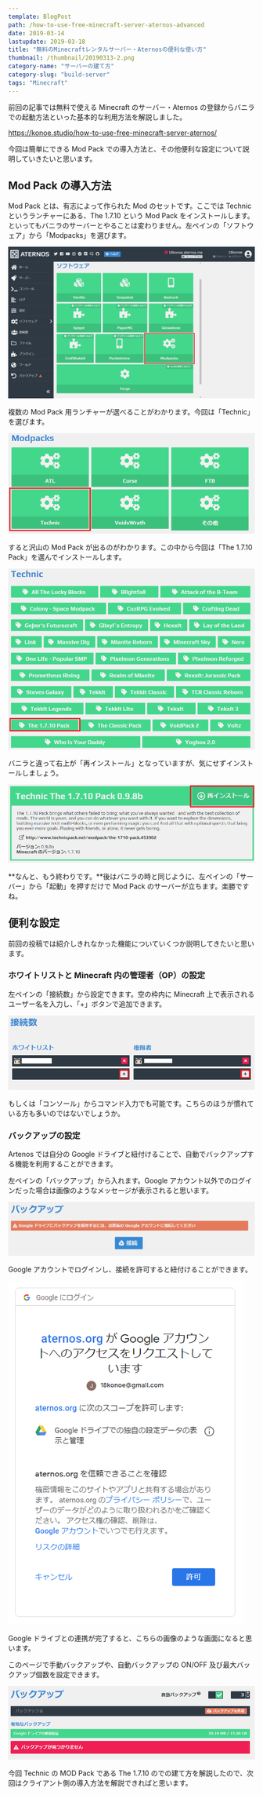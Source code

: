 ```yaml
---
template: BlogPost
path: /how-to-use-free-minecraft-server-aternos-advanced
date: 2019-03-14
lastupdate: 2019-03-18
title: "無料のMinecraftレンタルサーバー・Aternosの便利な使い方"
thumbnail: /thumbnail/20190313-2.png
category-name: "サーバーの建て方"
category-slug: "build-server"
tags: "Minecraft"
---
```


前回の記事では無料で使える Minecraft のサーバー・Aternos の登録からバニラでの起動方法といった基本的な利用方法を解説しました。

https://konoe.studio/how-to-use-free-minecraft-server-aternos/

今回は簡単にできる Mod Pack での導入方法と、その他便利な設定について説明していきたいと思います。

## Mod Pack の導入方法

Mod Pack とは、有志によって作られた Mod のセットです。ここでは Technic というランチャーにある、The 1.7.10 という Mod Pack をインストールします。 といってもバニラのサーバーとやることは変わりません。左ペインの「ソフトウェア」から「Modpacks」を選びます。

![](./01.png)

複数の Mod Pack 用ランチャーが選べることがわかります。今回は「Technic」を選びます。

![](./02.png)

すると沢山の Mod Pack が出るのがわかります。この中から今回は「The 1.7.10 Pack」を選んでインストールします。

![](./03.png)

バニラと違って右上が「再インストール」となっていますが、気にせずインストールしましょう。

![](./04.png)

**なんと、もう終わりです。**後はバニラの時と同じように、左ペインの「サーバー」から「起動」を押すだけで Mod Pack のサーバーが立ちます。楽勝ですね。

## 便利な設定

前回の投稿では紹介しきれなかった機能についていくつか説明してきたいと思います。

### ホワイトリストと Minecraft 内の管理者（OP）の設定

左ペインの「接続数」から設定できます。空の枠内に Minecraft 上で表示されるユーザー名を入力し、「+」ボタンで追加できます。

![](./05.png)

もしくは「コンソール」からコマンド入力でも可能です。こちらのほうが慣れている方も多いのではないでしょうか。

### バックアップの設定

Artenos では自分の Google ドライブと紐付けることで、自動でバックアップする機能を利用することができます。

左ペインの「バックアップ」から入れます。Google アカウント以外でのログインだった場合は画像のようなメッセージが表示されると思います。

![](./06.png)

Google アカウントでログインし、接続を許可すると紐付けることができます。

![](./07.png)

Google ドライブとの連携が完了すると、こちらの画像のような画面になると思います。

このページで手動バックアップや、自動バックアップの ON/OFF 及び最大バックアップ個数を設定できます。

![](./08.png)

今回 Technic の MOD Pack である The 1.7.10 のでの建て方を解説したので、次回はクライアント側の導入方法を解説できればと思います。
